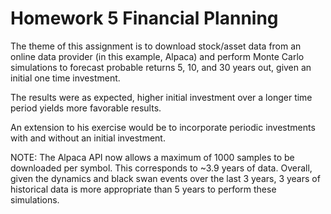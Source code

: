 # Homework 5 Financial Planning

The theme of this assignment is to download stock/asset data from an online data provider (in this example, Alpaca) and perform Monte Carlo simulations to forecast probable returns 5, 10, and 30 years out, given an initial one time investment.

The results were as expected, higher initial investment over a longer time period yields more favorable results. 

An extension to his exercise would be to incorporate periodic investments with and without an initial investment. 

NOTE: The Alpaca API now allows a maximum of 1000 samples to be downloaded per symbol.  This corresponds to ~3.9 years of data.  Overall, given the dynamics and black swan events over the last 3 years, 3 years of historical data is more appropriate than 5 years to perform these simulations.  
